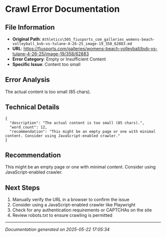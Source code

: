 # Crawl Error Documentation

## File Information
- **Original Path**: `Athletics\505_fiusports_com_galleries_womens-beach-volleyball_bvb-vs-tulane-4-26-25_image-19_358_62883.md`
- **URL**: https://fiusports.com/galleries/womens-beach-volleyball/bvb-vs-tulane-4-26-25/image-19/358/62883
- **Error Category**: Empty or Insufficient Content
- **Specific Issue**: Content too small

## Error Analysis
The actual content is too small (85 chars).

## Technical Details
```
{
  "description": "The actual content is too small (85 chars).",
  "word_count": 12,
  "recommendation": "This might be an empty page or one with minimal content. Consider using JavaScript-enabled crawler."
}
```

## Recommendation
This might be an empty page or one with minimal content. Consider using JavaScript-enabled crawler.

## Next Steps
1. Manually verify the URL in a browser to confirm the issue
2. Consider using a JavaScript-enabled crawler like Playwright
3. Check for any authentication requirements or CAPTCHAs on the site
4. Review robots.txt to ensure crawling is permitted

---
*Documentation generated on 2025-05-22 17:05:34*
